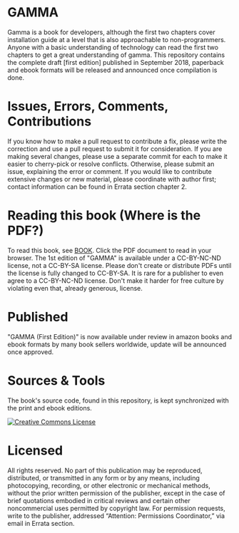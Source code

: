 # GAMMA

Gamma is a book for developers, although the first two chapters cover installation guide at a level that is also approachable to non-programmers. Anyone with a basic understanding of technology can read the first two chapters to get a great understanding of gamma. This repository contains the complete draft [first edition] published in September 2018, paperback and ebook formats will be released and announced once compilation is done.

# Issues, Errors, Comments, Contributions

If you know how to make a pull request to contribute a fix, please write the correction and use a pull request to submit it for consideration. If you are making several changes, please use a separate commit for each to make it easier to cherry-pick or resolve conflicts. Otherwise, please submit an issue, explaining the error or comment. If you would like to contribute extensive changes or new material, please coordinate with author first; contact information can be found in Errata section chapter 2.

# Reading this book (Where is the PDF?)

To read this book, see [BOOK]( https://github.com/GAMMABOOK/GAMMA/EBOOK/GAMMA.pdf). Click the PDF document to read in your browser.
The 1st edition of "GAMMA" is available under a CC-BY-NC-ND license, not a CC-BY-SA license. Please don't create or distribute PDFs until the license is fully changed to CC-BY-SA. It is rare for a publisher to even agree to a CC-BY-NC-ND license. Don't make it harder for free culture by violating even that, already generous, license. 

# Published
"GAMMA (First Edition)" is now available under review in amazon books and ebook formats by many book sellers worldwide, update will be announced once approved.

# Sources & Tools
The book's source code, found in this repository, is kept synchronized with the print and ebook editions.

<a rel="license" href="http://creativecommons.org/licenses/by-sa/4.0/"><img alt="Creative Commons License" style="border-width:0" src="https://i.creativecommons.org/l/by-sa/4.0/88x31.png" /></a><br /><span xmlns:dct="http://purl.org/dc/terms/" href="http://purl.org/dc/dcmitype/Text" property="dct:title" rel="dct:type">

# Licensed

All rights reserved. No part of this publication may be reproduced, distributed, or transmitted in any form or by any means, including photocopying, recording, or other electronic or mechanical methods, without the prior written permission of the publisher, except in the case of brief quotations embodied in critical reviews and certain other noncommercial uses permitted by copyright law. For permission requests, write to the publisher, addressed “Attention: Permissions Coordinator,” via email in Errata section.


